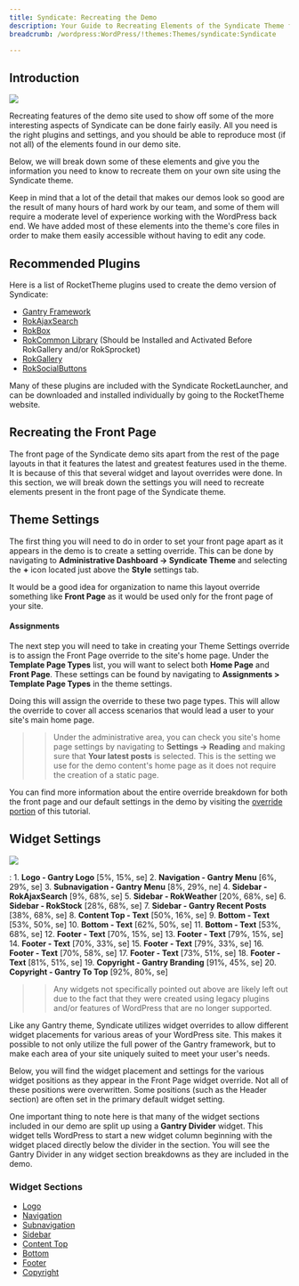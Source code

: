 ```yaml
---
title: Syndicate: Recreating the Demo
description: Your Guide to Recreating Elements of the Syndicate Theme for WordPress
breadcrumb: /wordpress:WordPress/!themes:Themes/syndicate:Syndicate

---
```


Introduction
-----

![][theme]

Recreating features of the demo site used to show off some of the more interesting aspects of Syndicate can be done fairly easily. All you need is the right plugins and settings, and you should be able to reproduce most (if not all) of the elements found in our demo site.

Below, we will break down some of these elements and give you the information you need to know to recreate them on your own site using the Syndicate theme.

Keep in mind that a lot of the detail that makes our demos look so good are the result of many hours of hard work by our team, and some of them will require a moderate level of experience working with the WordPress back end. We have added most of these elements into the theme's core files in order to make them easily accessible without having to edit any code.

Recommended Plugins
-----

Here is a list of RocketTheme plugins used to create the demo version of Syndicate:

* [Gantry Framework][gantry]
* [RokAjaxSearch][rokajaxsearch]
* [RokBox][rokbox]
* [RokCommon Library](http://www.rockettheme.com/wordpress/plugins/rokutilities) (Should be Installed and Activated Before RokGallery and/or RokSprocket)
* [RokGallery][rokgallery]
* [RokSocialButtons][social]

Many of these plugins are included with the Syndicate RocketLauncher, and can be downloaded and installed individually by going to the RocketTheme website.

Recreating the Front Page
-----

The front page of the Syndicate demo sits apart from the rest of the page layouts in that it features the latest and greatest features used in the theme. It is because of this that several widget and layout overrides were done. In this section, we will break down the settings you will need to recreate elements present in the front page of the Syndicate theme.

Theme Settings
-----

The first thing you will need to do in order to set your front page apart as it appears in the demo is to create a setting override. This can be done by navigating to **Administrative Dashboard -> Syndicate Theme** and selecting the **+** icon located just above the **Style** settings tab.

It would be a good idea for organization to name this layout override something like **Front Page** as it would be used only for the front page of your site.

#### Assignments
The next step you will need to take in creating your Theme Settings override is to assign the Front Page override to the site's home page. Under the **Template Page Types** list, you will want to select both **Home Page** and **Front Page**. These settings can be found by navigating to **Assignments > Template Page Types** in the theme settings.

Doing this will assign the override to these two page types. This will allow the override to cover all access scenarios that would lead a user to your site's main home page.

>> Under the administrative area, you can check you site's home page settings by navigating to **Settings -> Reading** and making sure that **Your latest posts** is selected. This is the setting we use for the demo content's home page as it does not require the creation of a static page.

You can find more information about the entire override breakdown for both the front page and our default settings in the demo by visiting the [override portion][demooverride] of this tutorial.

Widget Settings
-----

![][theme2]

:   1. **Logo - Gantry Logo** [5%, 15%, se]
    2. **Navigation - Gantry Menu** [6%, 29%, se]
    3. **Subnavigation - Gantry Menu** [8%, 29%, ne]
    4. **Sidebar - RokAjaxSearch** [9%, 68%, se]
    5. **Sidebar - RokWeather** [20%, 68%, se]
    6. **Sidebar - RokStock** [28%, 68%, se]
    7. **Sidebar - Gantry Recent Posts** [38%, 68%, se]
    8. **Content Top - Text** [50%, 16%, se]
    9. **Bottom - Text** [53%, 50%, se]
    10. **Bottom - Text** [62%, 50%, se]
    11. **Bottom - Text** [53%, 68%, se]
    12. **Footer - Text** [70%, 15%, se]
    13. **Footer - Text** [79%, 15%, se]
    14. **Footer - Text** [70%, 33%, se]
    15. **Footer - Text** [79%, 33%, se]
    16. **Footer - Text** [70%, 58%, se]
    17. **Footer - Text** [73%, 51%, se]
    18. **Footer - Text** [81%, 51%, se]
    19. **Copyright - Gantry Branding** [91%, 45%, se]
    20. **Copyright - Gantry To Top** [92%, 80%, se]

>> Any widgets not specifically pointed out above are likely left out due to the fact that they were created using legacy plugins and/or features of WordPress that are no longer supported.

Like any Gantry theme, Syndicate utilizes widget overrides to allow different widget placements for various areas of your WordPress site. This makes it possible to not only utilize the full power of the Gantry framework, but to make each area of your site uniquely suited to meet your user's needs.

Below, you will find the widget placement and settings for the various widget positions as they appear in the Front Page widget override. Not all of these positions were overwritten. Some positions (such as the Header section) are often set in the primary default widget setting.

One important thing to note here is that many of the widget sections included in our demo are split up using a **Gantry Divider** widget. This widget tells WordPress to start a new widget column beginning with the widget placed directly below the divider in the section. You will see the Gantry Divider in any widget section breakdowns as they are included in the demo.

### Widget Sections

* [Logo][logo]
* [Navigation][navigation]
* [Subnavigation][subnavigation]
* [Sidebar][sidebar]
* [Content Top][contenttop]
* [Bottom][bottom]
* [Footer][footer]
* [Copyright][copyright]

[gantry]: http://gantry-framework.org/download
[rokajaxsearch]: http://www.rockettheme.com/wordpress/plugins/rokajaxsearch
[rokbox]: http://www.rockettheme.com/wordpress/plugins/rokbox
[roksprocket]: http://www.rockettheme.com/wordpress/plugins/roksprocket
[theme2]: assets/syndicate2.jpeg
[theme]: assets/syndicate.jpeg
[roksprocket]: http://www.rockettheme.com/wordpress/plugins/roksprocket
[rokgallery]: http://www.rockettheme.com/wordpress/plugins/rokgallery
[faq]: faq.md
[menu]: ../../start/menu.md
[override]: http://gantry-framework.org/documentation/wordpress/configure/
[top]: demo_top.md
[ribbon]: demo_ribbon.md
[showcase]: demo_showcase.md
[feature]: demo_feature.md
[maintop]: demo_maintop.md
[extension]: demo_extension.md
[header]: demo_header.md
[logo]: demo_logo.md
[slideshow]: demo_slideshow.md
[footer]: demo_footer.md
[contenttop]: demo_contenttop.md
[navigation]: demo_navigation.md
[mainbottom]: demo_mainbottom.md
[posts]: demo_posts.md
[contentbottom]: demo_contentbottom.md
[bottom]: demo_bottom.md
[subnavigation]: demo_subnavigation.md
[copyright]: demo_copyright.md
[sidebar]: demo_sidebar.md
[featured]: demo_featured.md
[demooverride]: demo_override.md
[social]: http://www.rockettheme.com/wordpress/plugins/rokutilities
